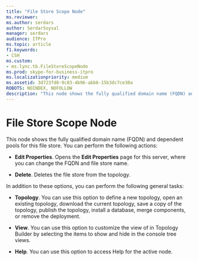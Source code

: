 ```yaml
---
title: "File Store Scope Node"
ms.reviewer: 
ms.author: serdars
author: SerdarSoysal
manager: serdars
audience: ITPro
ms.topic: article
f1.keywords:
- CSH
ms.custom:
- ms.lync.tb.FileStoreScopeNode
ms.prod: skype-for-business-itpro
ms.localizationpriority: medium
ms.assetid: 3d723fd8-9c83-4b96-abb6-15b3dc7ce30a
ROBOTS: NOINDEX, NOFOLLOW
description: "This node shows the fully qualified domain name (FQDN) and dependent pools for this file store. You can perform the following actions:"
---
```


# File Store Scope Node
 
This node shows the fully qualified domain name (FQDN) and dependent pools for this file store. You can perform the following actions:
  
- **Edit Properties**. Opens the **Edit Properties** page for this server, where you can change the FQDN and file store name.
    
- **Delete**. Deletes the file store from the topology.
    
In addition to these options, you can perform the following general tasks:
  
- **Topology**. You can use this option to define a new topology, open an existing topology, download the current topology, save a copy of the topology, publish the topology, install a database, merge components, or remove the deployment.
    
- **View**. You can use this option to customize the view of in Topology Builder by selecting the items to show and hide in the console tree views.
    
- **Help**. You can use this option to access Help for the active node.
    

